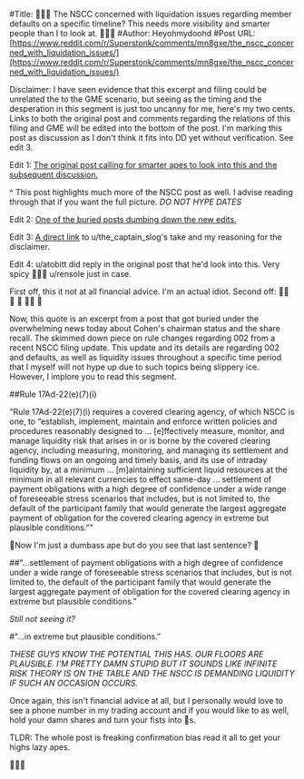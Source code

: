 #Title: 🚀🚀🚀 The NSCC concerned with liquidation issues regarding member defaults on a specific timeline? This needs more visibility and smarter people than I to look at. 🚀🚀🚀
#Author: Heyohmydoohd
#Post URL: [https://www.reddit.com/r/Superstonk/comments/mn8gxe/the_nscc_concerned_with_liquidation_issues/](https://www.reddit.com/r/Superstonk/comments/mn8gxe/the_nscc_concerned_with_liquidation_issues/)


Disclaimer: I have seen evidence that this excerpt and filing could be unrelated the to the GME scenario, but seeing as the timing and the desperation in this segment is just too uncanny for me, here's my two cents. Links to both the original post and comments regarding the relations of this filing and GME will be edited into the bottom of the post. I'm marking this post as discussion as I don't think it fits into DD yet without verification. See edit 3. 

Edit 1: [The original post calling for smarter apes to look into this and the subsequent discussion.](https://reddit.com/r/Superstonk/comments/mn01iu/nscc2021802_just_posted_on_dtcc_website_is_this/)

^ This post highlights much more of the NSCC post as well. I advise reading through that if you want the full picture. *DO NOT HYPE DATES*

Edit 2: [One of the buried posts dumbing down the new edits.](https://reddit.com/r/Superstonk/comments/mmzusi/new_dtcc_filing_for_nscc2021802/)

Edit 3: [A direct link](https://reddit.com/r/Superstonk/comments/mn01iu/_/gtvozz1/?context=1) to u/the_captain_slog's take and my reasoning for the disclaimer. 

Edit 4: u/atobitt did reply in the original post that he'd look into this. Very spicy 🚀🚀🚀
u/rensole just in case. 

First off, this it not at all financial advice. I'm an actual idiot. 
Second off: 💎👋 🐒 🚀 🚀🚀 🌚 

Now, this quote is an excerpt from a post that got buried under the overwhelming news today about Cohen's chairman status and the share recall. The skimmed down piece on rule changes regarding 002 from a recent NSCC filing update. This update and its details are regarding 002 and defaults, as well as liquidity issues throughout a specific time period that I myself will not hype up due to such topics being slippery ice. However, I implore you to read this segment. 

##Rule 17Ad-22(e)(7)(i)

"Rule 17Ad-22(e)(7)(i) requires a covered clearing agency, of which NSCC is one, to “establish, implement, maintain and enforce written policies and procedures reasonably designed to … [e]ffectively measure, monitor, and manage liquidity risk that arises in or is borne by the covered clearing agency, including measuring, monitoring, and managing its settlement and funding flows on an ongoing and timely basis, and its use of intraday liquidity by, at a minimum … [m]aintaining sufficient liquid resources at the minimum in all relevant currencies to effect same-day … settlement of payment obligations with a high degree of confidence under a wide range of foreseeable stress scenarios that includes, but is not limited to, the default of the participant family that would generate the largest aggregate payment of obligation for the covered clearing agency in extreme but plausible conditions.”"

🚀Now I'm just a dumbass ape but do you see that last sentence? 🚀

##"...settlement of payment obligations with a high degree of confidence under a wide range of foreseeable stress scenarios that includes, but is not limited to, the default of the participant family that would generate the largest aggregate payment of obligation for the covered clearing agency in extreme but plausible conditions.”

*Still not seeing it?*

#"...in extreme but plausible conditions.”

*THESE GUYS KNOW THE POTENTIAL THIS HAS. OUR FLOORS ARE PLAUSIBLE. I'M PRETTY DAMN STUPID BUT IT SOUNDS LIKE INFINITE RISK THEORY IS ON THE TABLE AND THE NSCC IS DEMANDING LIQUIDITY IF SUCH AN OCCASION OCCURS.* 

Once again, this isn't financial advice at all, but I personally would love to see a phone number in my trading account and if you would like to as well, hold your damn shares and turn your fists into 💎s. 

TLDR: The whole post is freaking confirmation bias read it all to get your highs lazy apes. 

🚀🚀🚀